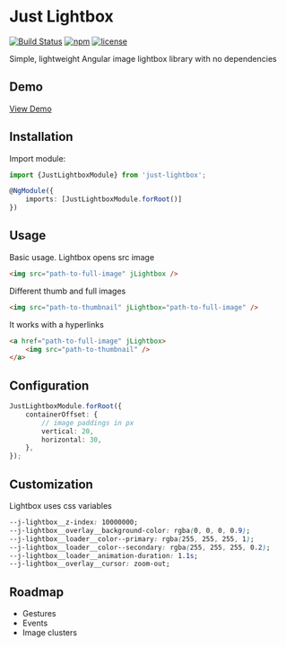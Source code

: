 # Just Lightbox

[![Build Status](https://travis-ci.com/fayriot/just-lightbox.svg?branch=main)](https://travis-ci.com/fayriot/just-lightbox)
[![npm](https://img.shields.io/npm/v/just-lightbox.svg)](https://www.npmjs.com/package/just-lightbox)
[![license](https://img.shields.io/github/license/mashape/apistatus.svg)](https://github.com/fayriot/just-lightbox/blob/main/LICENSE)

Simple, lightweight Angular image lightbox library with no dependencies

## Demo

[View Demo](https://fayriot.ru/j-lightbox/)

## Installation

Import module:

```ts
import {JustLightboxModule} from 'just-lightbox';

@NgModule({
    imports: [JustLightboxModule.forRoot()]
})
```

## Usage

Basic usage. Lightbox opens src image

```html
<img src="path-to-full-image" jLightbox />
```

Different thumb and full images

```html
<img src="path-to-thumbnail" jLightbox="path-to-full-image" />
```

It works with a hyperlinks

```html
<a href="path-to-full-image" jLightbox>
    <img src="path-to-thumbnail" />
</a>
```

## Configuration

```ts
JustLightboxModule.forRoot({
    containerOffset: {
        // image paddings in px
        vertical: 20,
        horizontal: 30,
    },
});
```

## Customization

Lightbox uses css variables

```css
--j-lightbox__z-index: 10000000;
--j-lightbox__overlay__background-color: rgba(0, 0, 0, 0.9);
--j-lightbox__loader__color--primary: rgba(255, 255, 255, 1);
--j-lightbox__loader__color--secondary: rgba(255, 255, 255, 0.2);
--j-lightbox__loader__animation-duration: 1.1s;
--j-lightbox__overlay__cursor: zoom-out;
```

## Roadmap

-   Gestures
-   Events
-   Image clusters
